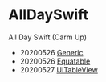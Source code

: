 # AllDaySwift
All Day Swift (Carm Up)

- 20200526 [Generic](https://www.notion.so/shooooting/Generic-bd321a335d394c6da2dd53c0eb3372aa)
- 20200526 [Equatable](https://www.notion.so/shooooting/Equatable-12e6763e130442c59fc161a762494c49)
- 20200527 [UITableView](https://www.notion.so/shooooting/UITableView-0659886ae4b34d6685ab00396644a147)
